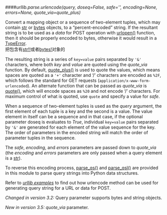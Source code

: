 ####_urllib.parse.urlencode(query, doseq=False, safe='', encoding=None, errors=None, quote_via=quote_plus)_

Convert a mapping object or a sequence of two-element tuples, which may contain [str](https://docs.python.org/3/library/stdtypes.html#str) or [bytes](https://docs.python.org/3/library/functions.html#bytes) objects, to a “percent-encoded” string. If the resultant string is to be used as a _data_ for POST operation with [urlopen()](https://docs.python.org/3/library/urllib.request.html#urllib.request.urlopen) function, then it should be properly encoded to bytes, otherwise it would result in a [TypeError](https://docs.python.org/3/library/exceptions.html#TypeError).  
把包含有[str!!]()或者[bytes!]()对象的

The resulting string is a series of `key=value` pairs separated by `'&'` characters, where both _key_ and _value_ are quoted using the _quote_via_ function. By default, [quote_plus()](https://docs.python.org/3/library/urllib.parse.html#urllib.parse.quote_plus) is used to quote the values, which means spaces are quoted as a `'+'` character and ‘/’ characters are encoded as `%2F`, which follows the standard for GET requests (`application/x-www-form-urlencoded`). An alternate function that can be passed as _quote_via_ is [quote()](https://docs.python.org/3/library/urllib.parse.html#urllib.parse.quote), which will encode spaces as `%20` and not encode ‘/’ characters. For maximum control of what is quoted, use `quote` and specify a value for _safe_.

When a sequence of two-element tuples is used as the _query_ argument, the first element of each tuple is a key and the second is a value. The value element in itself can be a sequence and in that case, if the optional parameter doseq is evaluates to _True_, individual `key=value` pairs separated by `'&'` are generated for each element of the value sequence for the key. The order of parameters in the encoded string will match the order of parameter tuples in the sequence.

The _safe_, _encoding_, and _errors_ parameters are passed down to _quote_via_ (the _encoding_ and _errors_ parameters are only passed when a query element is a [str](https://docs.python.org/3/library/stdtypes.html#str)).

To reverse this encoding process, [parse_qs()](https://docs.python.org/3/library/urllib.parse.html#urllib.parse.parse_qs) and [parse_qsl()](https://docs.python.org/3/library/urllib.parse.html#urllib.parse.parse_qsl) are provided in this module to parse query strings into Python data structures.

Refer to [_urllib examples_](https://docs.python.org/3/library/urllib.request.html#urllib-examples) to find out how urlencode method can be used for generating query string for a URL or data for POST.

_Changed in version 3.2:_ Query parameter supports bytes and string objects.

_New in version 3.5:_ _quote_via_ parameter.
